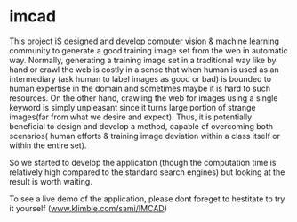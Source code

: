 # imcad
This project iS designed and develop computer vision & machine learning community to generate a good training image set from the web in automatic way. Normally, generating a training image set in a traditional way like by hand or crawl the web is costly in a sense that when human is used as an intermediary (ask human to label images as good or bad) is bounded to human expertise in the domain and sometimes maybe it is hard to such resources. On the other hand, crawling the web for images using a single keyword is simply unpleasant since it turns large portion of strange images(far from what we desire and expect). Thus, it is potentially beneficial to design and develop a method, capable of overcoming both scenarios( human efforts & training image deviation within a class itself or within the entire set).

So we started to develop the application (though the computation time is relatively high compared to the standard search engines) but looking at the result is worth waiting. 

To see a live demo of the application, please dont foreget to hestitate to try it yourself (www.klimble.com/sami/IMCAD)
